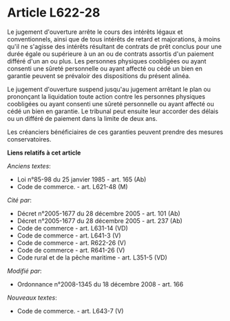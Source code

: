 # Article L622-28

Le jugement d'ouverture arrête le cours des intérêts légaux et conventionnels, ainsi que de tous intérêts de retard et
majorations, à moins qu'il ne s'agisse des intérêts résultant de contrats de prêt conclus pour une durée égale ou supérieure
à un an ou de contrats assortis d'un paiement différé d'un an ou plus. Les personnes physiques coobligées ou ayant consenti
une sûreté personnelle ou ayant affecté ou cédé un bien en garantie peuvent se prévaloir des dispositions du présent alinéa.

Le jugement d'ouverture suspend jusqu'au jugement arrêtant le plan ou prononçant la liquidation toute action contre les
personnes physiques coobligées ou ayant consenti une sûreté personnelle ou ayant affecté ou cédé un bien en garantie. Le
tribunal peut ensuite leur accorder des délais ou un différé de paiement dans la limite de deux ans.

Les créanciers bénéficiaires de ces garanties peuvent prendre des mesures conservatoires.

**Liens relatifs à cet article**

_Anciens textes_:

  - Loi n°85-98 du 25 janvier 1985 - art. 165 (Ab)
  - Code de commerce. - art. L621-48 (M)

_Cité par_:

  - Décret n°2005-1677 du 28 décembre 2005 - art. 101 (Ab)
  - Décret n°2005-1677 du 28 décembre 2005 - art. 237 (Ab)
  - Code de commerce - art. L631-14 (VD)
  - Code de commerce - art. L641-3 (V)
  - Code de commerce - art. R622-26 (V)
  - Code de commerce - art. R641-26 (V)
  - Code rural et de la pêche maritime - art. L351-5 (VD)

_Modifié par_:

  - Ordonnance n°2008-1345 du 18 décembre 2008 - art. 166

_Nouveaux textes_:

  - Code de commerce. - art. L643-7 (V)
